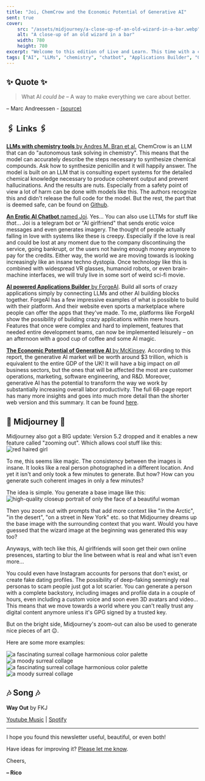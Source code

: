 ```yaml
---
title: "Joi, ChemCrow and the Economic Potential of Generative AI"
sent: true
cover:
    src: "/assets/midjourney/a-close-up-of-an-old-wizard-in-a-bar.webp"
    alt: "A close-up of an old wizard in a bar"
    width: 780
    height: 780
excerpt: "Welcome to this edition of Live and Learn. This time with a chatbot that can send erotic voice messages, an LLM that can synthesize chemical compounds, and an assessment of the economic potential of Generative AI. Enjoy."
tags: ["AI", "LLMs", "chemistry", "chatbot", "Applications Builder", "Generative AI", "Natural Language Processing (NLP)", "Machine Learning (ML)", "AGI", "AI Ethics", "AI Applications", "AI Development", "AI Marketplace"]
---
```


## ✨ Quote ✨

> What AI *could be* – A way to make everything we care about better.

– Marc Andreessen - [(source)](https://pmarca.substack.com/p/why-ai-will-save-the-world)

## 🖇️ Links 🖇️

[**LLMs with chemistry tools** by Andres M. Bran et al.](https://arxiv.org/pdf/2304.05376.pdf) ChemCrow is an LLM that can do "autonomous task solving in chemistry". This means that the model can accurately describe the steps necessary to synthesize chemical compounds. Ask how to synthesize penicillin and it will happily answer. The model is built on an LLM that is consulting expert systems for the detailed chemical knowledge necessary to produce coherent output and prevent hallucinations. And the results are nuts. Especially from a safety point of view a lot of harm can be done with models like this. The authors recognize this and didn't release the full code for the model. But the rest, the part that is deemed safe, can be found on [Github](https://github.com/ur-whitelab/chemcrow-public/). 

[**An Erotic AI Chatbot** named Joi](https://joiaigirlfriend.com/). Yes... You can also use LLTMs for stuff like *that*... Joi is a telegram bot or "AI girlfriend" that sends erotic voice messages and even generates imagery. The thought of people actually falling in love with systems like these is creepy. Especially if the love is real and could be lost at any moment due to the company discontinuing the service, going bankrupt, or the users not having enough money anymore to pay for the credits. Either way, the world we are moving towards is looking increasingly like an insane techno dystopia. Once technology like this is combined with widespread VR glasses, humanoid robots, or even brain-machine interfaces, we will truly live in some sort of weird sci-fi movie.

[**AI powered Applications Builder** by ForgeAI](https://theforgeai.com/). Build all sorts of crazy applications simply by connecting LLMs and other AI building blocks together. ForgeAI has a few impressive examples of what is possible to build with their platform. And their website even sports a marketplace where people can offer the apps that they've made. To me, platforms like ForgeAI show the possibility of building crazy applications within mere hours. Features that once were complex and hard to implement, features that needed entire development teams, can now be implemented leisurely – on an afternoon with a good cup of coffee and some AI magic.

[**The Economic Potential of Generative AI** by McKinsey](https://www.mckinsey.com/capabilities/mckinsey-digital/our-insights/the-economic-potential-of-generative-ai-the-next-productivity-frontier). According to this report, the generative AI market will be worth around $3 trillion, which is equivalent to the entire GDP of the UK! It will have a big impact on *all* business sectors, but the ones that will be affected the most are customer operations, marketing, software engineering, and R&D. Moreover, generative AI has the potential to transform the way we work by substantially increasing overall labor productivity. The full 68-page report has many more insights and goes into much more detail than the shorter web version and this summary. It can be found [here](https://www.mckinsey.com/~/media/mckinsey/business%20functions/mckinsey%20digital/our%20insights/the%20economic%20potential%20of%20generative%20ai%20the%20next%20productivity%20frontier/the-economic-potential-of-generative-ai-the-next-productivity-frontier-vf.pdf).

## 🌌 Midjourney 🌌

Midjourney also got a BIG update: Version 5.2 dropped and it enables a new feature called "zooming out". Which allows cool stuff like this: 
![red haired girl](/assets/midjourney/red-haired-girl.avif)

To me, this seems like magic. The consistency between the images is insane. It looks like a real person photographed in a different location. And yet it isn't and only took a few minutes to generate. But how? How can you generate such coherent images in only a few minutes?

The idea is simple. You generate a base image like this: 
![high-quality closeup portrait of only the face of a beautiful woman](/assets/midjourney/high-quality-closeup-portrait-of-only-the-face-of-a-beautiful-woman.webp)

Then you zoom out with prompts that add more context like "in the Arctic", "in the desert", "on a street in New York" etc. so that Midjourney dreams up the base image with the surrounding context that you want. Would you have guessed that the wizard image at the beginning was generated this way too? 

Anyways, with tech like this, AI girlfriends will soon get their own online presences, starting to blur the line between what is real and what isn't even more... 

You could even have Instagram accounts for persons that don't exist, or create fake dating profiles. The possibility of deep-faking seemingly real personas to scam people just got a lot scarier. You can generate a person with a complete backstory, including images and profile data in a couple of hours, even including a custom voice and soon even 3D avatars and video... This means that we move towards a world where you can't really trust any digital content anymore unless it's GPG signed by a trusted key.

But on the bright side, Midjourney's zoom-out can also be used to generate nice pieces of art 😉.

Here are some more examples:

![a fascinating surreal collage harmonious color palette](/assets/midjourney/a-fascinating-surreal-collage-harmonious-color-palette-2.webp)
![a moody surreal collage](/assets/midjourney/a-moody-surreal-collage.webp)
![a fascinating surreal collage harmonious color palette](/assets/midjourney/a-fascinating-surreal-collage-harmonious-color-palette.webp)
![a moody surreal collage](/assets/midjourney/a-moody-surreal-collage-2.webp)


## 🎶 Song 🎶

**Way Out** by FKJ

[Youtube Music](https://music.youtube.com/watch?v=3IDT591wFiE) | [Spotify](https://open.spotify.com/track/63OemEo5x866TOhGpxfuAz)

---

I hope you found this newsletter useful, beautiful, or even both!

Have ideas for improving it? [Please let me know](https://airtable.com/shro1VeyG4lkNXkx2). 

Cheers,

**– Rico**
